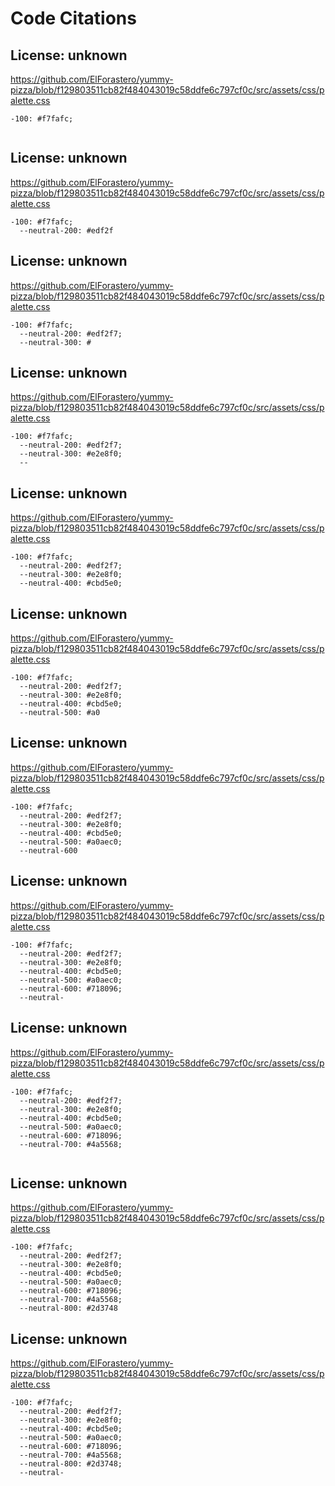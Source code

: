 # Code Citations

## License: unknown
https://github.com/ElForastero/yummy-pizza/blob/f129803511cb82f484043019c58ddfe6c797cf0c/src/assets/css/palette.css

```
-100: #f7fafc;
  
```


## License: unknown
https://github.com/ElForastero/yummy-pizza/blob/f129803511cb82f484043019c58ddfe6c797cf0c/src/assets/css/palette.css

```
-100: #f7fafc;
  --neutral-200: #edf2f
```


## License: unknown
https://github.com/ElForastero/yummy-pizza/blob/f129803511cb82f484043019c58ddfe6c797cf0c/src/assets/css/palette.css

```
-100: #f7fafc;
  --neutral-200: #edf2f7;
  --neutral-300: #
```


## License: unknown
https://github.com/ElForastero/yummy-pizza/blob/f129803511cb82f484043019c58ddfe6c797cf0c/src/assets/css/palette.css

```
-100: #f7fafc;
  --neutral-200: #edf2f7;
  --neutral-300: #e2e8f0;
  --
```


## License: unknown
https://github.com/ElForastero/yummy-pizza/blob/f129803511cb82f484043019c58ddfe6c797cf0c/src/assets/css/palette.css

```
-100: #f7fafc;
  --neutral-200: #edf2f7;
  --neutral-300: #e2e8f0;
  --neutral-400: #cbd5e0;
```


## License: unknown
https://github.com/ElForastero/yummy-pizza/blob/f129803511cb82f484043019c58ddfe6c797cf0c/src/assets/css/palette.css

```
-100: #f7fafc;
  --neutral-200: #edf2f7;
  --neutral-300: #e2e8f0;
  --neutral-400: #cbd5e0;
  --neutral-500: #a0
```


## License: unknown
https://github.com/ElForastero/yummy-pizza/blob/f129803511cb82f484043019c58ddfe6c797cf0c/src/assets/css/palette.css

```
-100: #f7fafc;
  --neutral-200: #edf2f7;
  --neutral-300: #e2e8f0;
  --neutral-400: #cbd5e0;
  --neutral-500: #a0aec0;
  --neutral-600
```


## License: unknown
https://github.com/ElForastero/yummy-pizza/blob/f129803511cb82f484043019c58ddfe6c797cf0c/src/assets/css/palette.css

```
-100: #f7fafc;
  --neutral-200: #edf2f7;
  --neutral-300: #e2e8f0;
  --neutral-400: #cbd5e0;
  --neutral-500: #a0aec0;
  --neutral-600: #718096;
  --neutral-
```


## License: unknown
https://github.com/ElForastero/yummy-pizza/blob/f129803511cb82f484043019c58ddfe6c797cf0c/src/assets/css/palette.css

```
-100: #f7fafc;
  --neutral-200: #edf2f7;
  --neutral-300: #e2e8f0;
  --neutral-400: #cbd5e0;
  --neutral-500: #a0aec0;
  --neutral-600: #718096;
  --neutral-700: #4a5568;
  
```


## License: unknown
https://github.com/ElForastero/yummy-pizza/blob/f129803511cb82f484043019c58ddfe6c797cf0c/src/assets/css/palette.css

```
-100: #f7fafc;
  --neutral-200: #edf2f7;
  --neutral-300: #e2e8f0;
  --neutral-400: #cbd5e0;
  --neutral-500: #a0aec0;
  --neutral-600: #718096;
  --neutral-700: #4a5568;
  --neutral-800: #2d3748
```


## License: unknown
https://github.com/ElForastero/yummy-pizza/blob/f129803511cb82f484043019c58ddfe6c797cf0c/src/assets/css/palette.css

```
-100: #f7fafc;
  --neutral-200: #edf2f7;
  --neutral-300: #e2e8f0;
  --neutral-400: #cbd5e0;
  --neutral-500: #a0aec0;
  --neutral-600: #718096;
  --neutral-700: #4a5568;
  --neutral-800: #2d3748;
  --neutral-
```

